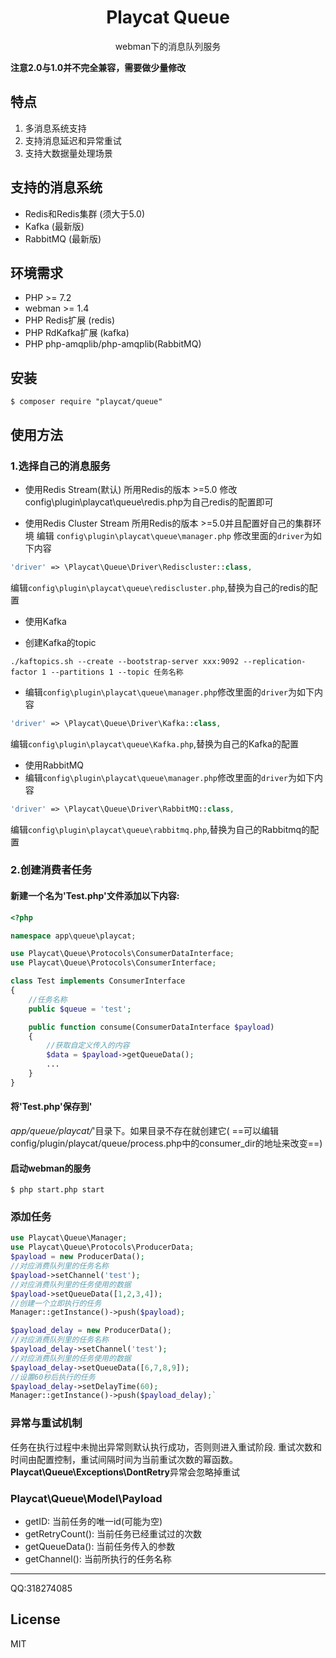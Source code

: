 <h1 align="center">Playcat Queue</h1>

<p align="center">webman下的消息队列服务</p>

**注意2.0与1.0并不完全兼容，需要做少量修改**

## 特点

1. 多消息系统支持
2. 支持消息延迟和异常重试
3. 支持大数据量处理场景

## 支持的消息系统

- Redis和Redis集群 (须大于5.0)
- Kafka (最新版)
- RabbitMQ (最新版)

## 环境需求

- PHP >= 7.2
- webman >= 1.4
- PHP Redis扩展 (redis)
- PHP RdKafka扩展 (kafka)
- PHP php-amqplib/php-amqplib(RabbitMQ)

## 安装

```shell
$ composer require "playcat/queue"
```

## 使用方法

### 1.选择自己的消息服务

- 使用Redis Stream(默认)
  所用Redis的版本 >=5.0
  修改config\plugin\playcat\queue\redis.php为自己redis的配置即可


- 使用Redis Cluster Stream
  所用Redis的版本 >=5.0并且配置好自己的集群环境
  编辑
 `config\plugin\playcat\queue\manager.php` 修改里面的`driver`为如下内容

```php
'driver' => \Playcat\Queue\Driver\Rediscluster::class,
```

编辑`config\plugin\playcat\queue\rediscluster.php`,替换为自己的redis的配置

- 使用Kafka

- 创建Kafka的topic

```shell
./kaftopics.sh --create --bootstrap-server xxx:9092 --replication-factor 1 --partitions 1 --topic 任务名称
```

- 编辑`config\plugin\playcat\queue\manager.php`修改里面的`driver`为如下内容

```php
'driver' => \Playcat\Queue\Driver\Kafka::class,
```

编辑`config\plugin\playcat\queue\Kafka.php`,替换为自己的Kafka的配置

- 使用RabbitMQ
- 编辑`config\plugin\playcat\queue\manager.php`修改里面的`driver`为如下内容

```php
'driver' => \Playcat\Queue\Driver\RabbitMQ::class,
```
编辑`config\plugin\playcat\queue\rabbitmq.php`,替换为自己的Rabbitmq的配置

### 2.创建消费者任务

#### 新建一个名为'Test.php'文件添加以下内容:

```php
<?php

namespace app\queue\playcat;

use Playcat\Queue\Protocols\ConsumerDataInterface;
use Playcat\Queue\Protocols\ConsumerInterface;

class Test implements ConsumerInterface
{
    //任务名称
    public $queue = 'test';

    public function consume(ConsumerDataInterface $payload)
    {
        //获取自定义传入的内容
        $data = $payload->getQueueData();
        ...
    }
}

```

#### 将'Test.php'保存到'

*app/queue/playcat/*'目录下。如果目录不存在就创建它(
==可以编辑config/plugin/playcat/queue/process.php中的consumer_dir的地址来改变==)

#### 启动webman的服务

```shell
$ php start.php start
```

### 添加任务

```php
use Playcat\Queue\Manager;
use Playcat\Queue\Protocols\ProducerData;
$payload = new ProducerData();
//对应消费队列里的任务名称
$payload->setChannel('test');
//对应消费队列里的任务使用的数据
$payload->setQueueData([1,2,3,4]);
//创建一个立即执行的任务
Manager::getInstance()->push($payload);

$payload_delay = new ProducerData();
//对应消费队列里的任务名称
$payload_delay->setChannel('test');
//对应消费队列里的任务使用的数据
$payload_delay->setQueueData([6,7,8,9]);
//设置60秒后执行的任务
$payload_delay->setDelayTime(60);
Manager::getInstance()->push($payload_delay);`
```

### 异常与重试机制

任务在执行过程中未抛出异常则默认执行成功，否则则进入重试阶段.
重试次数和时间由配置控制，重试间隔时间为当前重试次数的幂函数。
**Playcat\Queue\Exceptions\DontRetry**异常会忽略掉重试

### Playcat\Queue\Model\Payload

- getID: 当前任务的唯一id(可能为空)
- getRetryCount(): 当前任务已经重试过的次数
- getQueueData():  当前任务传入的参数
- getChannel(): 当前所执行的任务名称

- - -
QQ:318274085

## License

MIT
